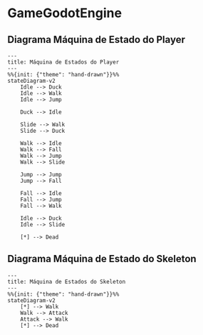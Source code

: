 # GameGodotEngine

## Diagrama Máquina de Estado do Player
```mermaid
---
title: Máquina de Estados do Player
---
%%{init: {"theme": "hand-drawn"}}%%
stateDiagram-v2
	Idle --> Duck
	Idle --> Walk
	Idle --> Jump

	Duck --> Idle

	Slide --> Walk
	Slide --> Duck

	Walk --> Idle
	Walk --> Fall
	Walk --> Jump
	Walk --> Slide
	
	Jump --> Jump
	Jump --> Fall
	
	Fall --> Idle
	Fall --> Jump
	Fall --> Walk

	Idle --> Duck
	Idle --> Slide

	[*] --> Dead

```
## Diagrama Máquina de Estado do Skeleton
```mermaid
---
title: Máquina de Estados do Skeleton
---
%%{init: {"theme": "hand-drawn"}}%%
stateDiagram-v2
	[*] --> Walk
	Walk --> Attack
	Attack --> Walk
	[*] --> Dead

```
